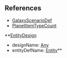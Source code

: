 ## References
  * [GalaxyScenarioDef](GalaxyScenarioDef.md)
  * [PlanetItemTypeCount](PlanetItemTypeCount.md)

**[EntityDesign](EntityDesign.md)
  * designName: [Any](Any.md)
  * entityDefName: [Entity](Entity.md)**
